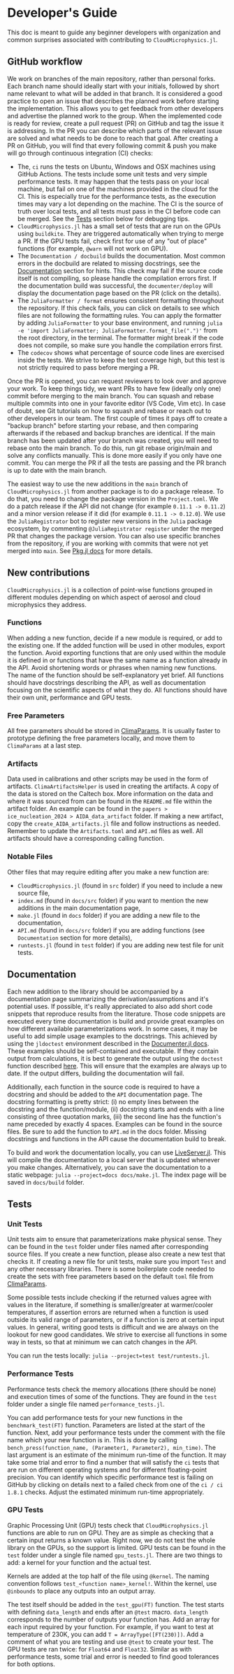 # Developer's Guide

This doc is meant to guide any beginner developers with organization
  and common surprises associated with contributing to `CloudMicrophysics.jl`.

## GitHub workflow

We work on branches of the main repository, rather than personal forks.
Each branch name should ideally start with your initials, followed by short
  name relevant to what will be added in that branch.
It is considered a good practice to open an issue that describes the planned work
  before starting the implementation.
This allows you to get feedback from other developers and advertise the planned work to the group.
When the implemented code is ready for review, create a pull request (PR) on GitHub
  and tag the issue it is addressing.
In the PR you can describe which parts of the relevant issue are solved and what needs to
  be done to reach that goal.
After creating a PR on GitHub, you will find that every following commit & push you make
  will go through continuous integration (CI) checks:

- The, `ci` runs the tests on Ubuntu, Windows and OSX machines using GitHub Actions.
  The tests include some unit tests and very simple performance tests.
  It may happen that the tests pass on your local machine,
  but fail on one of the machines provided in the cloud for the CI.
  This is especially true for the performance tests,
  as the execution times may vary a lot depending on the machine.
  The CI is the source of truth over local tests, and all tests must pass in the CI before code can be merged.
  See the [Tests](https://clima.github.io/CloudMicrophysics.jl/dev/DevelopersGuide/#Tests)
  section below for debugging tips.
- `CloudMicrophysics.jl` has a small set of tests that are run on the GPUs using `buildkite`.
  They are triggered automatically when trying to merge a PR.
  If the GPU tests fail, check first for use of any "out of place" functions
  (for example, `@warn` will not work on GPU).
- The `Documentation / docbuild` builds the documentation.
  Most common errors in the docbuild are related to missing docstrings,
  see the [Documentation](https://clima.github.io/CloudMicrophysics.jl/dev/DevelopersGuide/#Documentation) section for hints.
  This check may fail if the source code itself is not compiling,
  so please handle the compilation errors first.
  If the documentation build was successful, the `documenter/deploy`
  will display the documentation page based on the PR (click on the details).
- The `JuliaFormatter / format` ensures consistent formatting throughout the repository.
  If this check fails, you can click on details to see which files are not following the formatting rules.
  You can apply the formatter by adding `JuliaFormatter` to your base environment, and running
  `julia -e 'import JuliaFormatter; JuliaFormatter.format_file(".")'` 
  from the root directory, in the terminal.
  The formatter might break if the code does not compile, so make sure you handle the compilation errors first.
- The `codecov` shows what percentage of source code lines are exercised inside the tests.
  We strive to keep the test coverage high, but this test is not strictly required to pass before merging a PR.

Once the PR is opened, you can request reviewers to look over and approve your work.
To keep things tidy, we want PRs to have few (ideally only one) commit
  before merging to the main branch.
You can squash and rebase multiple commits into one
  in your favorite editor (VS Code, Vim etc).
In case of doubt, see Git tutorials on how to squash and rebase
  or reach out to other developers in our team.
The first couple of times it pays off to create a "backup branch" before starting your rebase,
  and then comparing afterwards if the rebased and backup branches are identical.
If the main branch has been updated after your branch was created,
you will need to rebase onto the main branch. To do this,
run git rebase origin/main and solve any conflicts manually.
This is done more easily if you only have one commit.
You can merge the PR if all the tests are passing
  and the PR branch is up to date with the main branch.

The easiest way to use the new additions in the `main` branch of `CloudMicrophysics.jl`
  from another package is to do a package release.
To do that, you need to change the package version in the `Project.toml`.
We do a patch release if the API did not change (for example `0.11.1 -> 0.11.2`)
  and a minor version release if it did (for example `0.11.1 -> 0.12.0`).
We use the `JuliaRegistrator` bot to register new versions in the `Julia` package ecosystem,
  by commenting `@JuliaRegistrator register` under the merged PR that changes the package version.
You can also use specific branches from the repository,
  if you are working with commits that were not yet merged into `main`.
See [Pkg.jl docs](https://pkgdocs.julialang.org/v1/managing-packages/#Adding-registered-packages)
  for more details.

## New contributions

`CloudMicrophysics.jl` is a collection of point-wise functions grouped
  in different modules depending on which aspect of aerosol and cloud microphysics
  they address.
### Functions
When adding a new function, decide if a new module is required, or add to the existing one.
If the added function will be used in other modules, export the function.
Avoid exporting functions that are only used within the module it is defined in
  or functions that have the same name as a function already in the API.
Avoid shortening words or phrases when naming new functions.
The name of the function should be self-explanatory yet brief.
All functions should have docstrings describing the API, as well as
  documentation focusing on the scientific aspects of what they do.
All functions should have their own unit, performance and GPU tests.
### Free Parameters
All free parameters should be stored in [ClimaParams](https://github.com/CliMA/ClimaParams.jl).
It is usually faster to prototype defining the free parameters locally,
  and move them to `ClimaParams` at a last step.
### Artifacts
Data used in calibrations and other scripts may be used in the form of artifacts.
    `ClimaArtifactsHelper` is used in creating the artifacts. A copy of the data is
    stored on the Caltech box. More information on the data and where it was sourced
    from can be found in the `README.md` file within the artifact folder.
An example can be found in the `papers > ice_nucleation_2024 > AIDA_data_artifact` folder.
    If making a new artifact, copy the `create_AIDA_artifacts.jl` file and follow instructions
    as needed. Remember to update the `Artifacts.toml` and `API.md` files as well.
All artifacts should have a corresponding calling function.
### Notable Files
Other files that may require editing after you make a new function are:
 - `CloudMicrophysics.jl` (found in `src` folder) if you need to include a new source file,
 - `index.md` (found in `docs/src` folder) if you want to mention the new additions in the main documentation page,
 - `make.jl` (found in `docs` folder) if you are adding a new file to the documentation,
 - `API.md` (found in `docs/src` folder) if you are adding functions (see ``Documentation`` section for more details),
 - `runtests.jl` (found in `test` folder) if you are adding new test file for unit tests.

## Documentation

Each new addition to the library should be accompanied by a documentation page
  summarizing the derivation/assumptions and it's potential uses.
If possible, it's really appreciated to also add short code snippets that reproduce
  results from the literature.
Those code snippets are executed every time documentation is build and provide
  great examples on how different available parameterizations work.
In some cases, it may be useful to add simple usage examples to the docstrings.
  This achieved by using the `jldoctest` environment described in the
  [Documenter.jl docs](https://documenter.juliadocs.org/stable/man/doctests/#Doctests).
  These examples should be self-contained and executable. If they contain output
  from calculations, it is best to generate the output using the `doctest` function
  described [here](https://documenter.juliadocs.org/stable/man/doctests/#Fixing-Outdated-Doctests).
  This will ensure that the examples are always up to date. If the output differs,
  building the documentation will fail.

Additionally, each function in the source code is required to have a docstring
  and should be added to the `API` documentation page.
The docstring formatting is pretty strict:
  (i) no empty lines between the docstring and the function/module,
  (ii) docstring starts and ends with a line consisting of three quotation marks,
  (iii) the second line has the function's name preceded by exactly 4 spaces.
Examples can be found in the source files.
Be sure to add the function to `API.md` in the docs folder.
Missing docstrings and functions in the API cause the documentation build to break.

To build and work the documentation locally, you can use [LiveServer.jl](https://github.com/tlienart/LiveServer.jl#serve-docs).
This will compile the documentation to a local server that is updated whenever you make changes.
Alternatively, you can save the documentation to a static webpage: `julia --project=docs docs/make.jl`.
The index page will be saved in `docs/build` folder.

## Tests

### Unit Tests

Unit tests aim to ensure that parameterizations make physical sense.
They can be found in the `test` folder under files named after corresponding source files.
If you create a new function, please also create a new test that checks it.
If creating a new file for unit tests, make sure you import `Test` and any other necessary libraries.
There is some boilerplate code needed to create the sets with free parameters
  based on the default `toml` file from [ClimaParams](https://github.com/CliMA/ClimaParams.jl).

Some possible tests include checking if the returned values agree with values
  in the literature, if something is smaller/greater at warmer/cooler
  temperatures, if assertion errors are returned when a function is used outside its
  valid range of parameters, or if a function is zero at certain input values.
In general, writing good tests is difficult and we are always on the lookout for new good candidates.
We strive to exercise all functions in some way in tests,
  so that at minimum we can catch changes in the API.

You can run the tests locally: `julia --project=test test/runtests.jl`.

### Performance Tests

Performance tests check the memory allocations (there should be none) and execution times
  of some of the functions.
They are found in the `test` folder under a single file named `performance_tests.jl`.

You can add performance tests for your new functions in the `benchmark_test(FT)` function.
Parameters are listed at the start of the function.
Next, add your performance tests under the comment with the file name which your
  new function is in.
This is done by calling `bench_press(function_name, (Parameter1, Parameter2), min_time)`.
The last argument is an estimate of the minimum run-time of the function.
It may take some trial and error to find a number
  that will satisfy the `ci` tests that are run on different operating systems
  and for different floating-point precision.
You can identify which specific performance test is failing on GitHub
  by clicking on details next to a failed check from one of the `ci / ci 1.8.1` checks.
Adjust the estimated minimum run-time appropriately.

### GPU Tests

Graphic Processing Unit (GPU) tests check that `CloudMicrophysics.jl` functions are able to run on GPU.
They are as simple as checking that a certain input returns a known value.
Right now, we do not test the whole library on the GPUs,
  so the support is limited.
GPU tests can be found in the `test` folder under a single file named `gpu_tests.jl`.
There are two things to add: a kernel for your function and the actual test.

Kernels are added at the top half of the file using `@kernel`.
The naming convention follows `test_<function name>_kernel!`.
Within the kernel, use `@inbounds` to place any outputs into an output array.

The test itself should be added in the `test_gpu(FT)` function.
The test starts with defining `data_length` and ends after an `@test` macro.
`data_length` corresponds to the number of outputs your function has.
Add an array for each input required by your function.
For example, if you want to test at temperature of 230K,
  you can add `T = ArrayType([FT(230)])`.
Add a comment of what you are testing and use `@test` to create your test.
The GPU tests are ran twice: for `Float64` and `Float32`.
Similar as with performance tests, some trial and error is needed
  to find good tolerances for both options.

